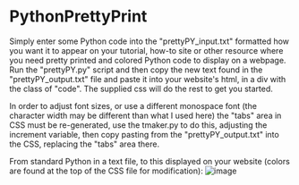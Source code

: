 # PythonPrettyPrint

Simply enter some Python code into the "prettyPY_input.txt" formatted how you want it to appear on your tutorial, how-to site or other resource where you need pretty printed and colored Python code to display on a webpage. Run the "prettyPY.py" script and then copy the new text found in the "prettyPY_output.txt" file and paste it into your website's html, in a div with the class of "code". The supplied css will do the rest to get you started.

In order to adjust font sizes, or use a different monospace font (the character width may be different than what I used here) the "tabs" area in CSS must be re-generated, use the tmaker.py to do this, adjusting the increment variable, then copy pasting from the "prettyPY_output.txt" into the CSS, replacing the "tabs" area there.

From standard Python in a text file, to this displayed on your website (colors are found at the top of the CSS file for modification): 
![image](https://user-images.githubusercontent.com/91503026/135205842-07446675-e912-477a-b1a4-90030e86c506.png)
